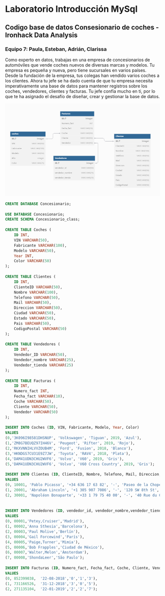 # Laboratorio Introducción MySql 

## Codigo base de datos Consesionario de coches - Ironhack Data Analysis
### Equipo 7: Paula, Esteban, Adrián, Clarissa

Como experto en datos, trabajas en una empresa de concesionarios de automóviles que vende coches nuevos de diversas marcas y modelos. Tu empresa es pequeña y nueva, pero tiene sucursales en varios países. Desde la fundación de la empresa, tus colegas han vendido varios coches a los clientes. Ahora tu jefe se ha dado cuenta de que tu empresa necesita imperativamente una base de datos para mantener registros sobre los coches, vendedores, clientes y facturas. Tu jefe confía mucho en ti, por lo que te ha asignado el desafío de diseñar, crear y gestionar la base de datos.

![Diagram](https://github.com/klaryon/concesionario_iron_intromysql/blob/main/Consesionario_database_image.png)

```sql
CREATE DATABASE Concesionario;

USE DATABASE Concesionario;
CREATE SCHEMA Concesionario_class;

CREATE TABLE Coches (
    ID INT,
    VIN VARCHAR(50),
    Fabricante VARCHAR(100),
    Modelo VARCHAR(50),
    Year INT,
    Color VARCHAR(50)
);

CREATE TABLE Clientes (
    ID INT,
    ClienteID VARCHAR(50),
    Nombre VARCHAR(100),
    Telefono VARCHAR(50),
    Mail VARCHAR(50),
    Direccion VARCHAR(50),
    Ciudad VARCHAR(50),
    Estado VARCHAR(50),
    Pais VARCHAR(50),
    CodigoPostal VARCHAR(50)
);

CREATE TABLE Vendedores (
    ID INT,
    Vendedor_ID VARCHAR(50),
    Vendedor_nombre VARCHAR(25),
    Vendedor_tienda VARCHAR(25)
);

CREATE TABLE Facturas (
    ID INT,
    Numero_fact INT,
    Fecha_fact VARCHAR(10),
    Coche VARCHAR(50),
    Cliente VARCHAR(50),
    Vendedor VARCHAR(50)
);

INSERT INTO Coches (ID, VIN, Fabricante, Modelo, Year, Color)
VALUES 
(0,'3K096I98581DHSNUP', 'Volkswagen', 'Tiguan', 2019, 'Azul'),
(1,'ZM8G7BEUQZ97IH46V', 'Peugeot', 'Rifter', 2019, 'Rojo'), 
(2,'RKXVNNIHLVVZOUB4M', 'Ford', 'Fusion', 2018, 'Blanco'), 
(3,'HKNDGS7CU31E9Z7JW', 'Toyota', 'RAV4', 2018, 'Plata'), 
(4,'DAM41UDN3CHU2WVF6', 'Volvo', 'V60', 2019, 'Gris'), 
(5,'DAM41UDN3CHU2WVF6', 'Volvo', 'V60 Cross Country', 2019, 'Gris');

INSERT INTO Clientes (ID, ClienteID, Nombre, Telefono, Mail, Direccion, Ciudad, Estado, Pais, CodigoPostal)
VALUES
(0, 10001, 'Pablo Picasso', '+34 636 17 63 82', '-', 'Paseo de la Chopera, 14', 'Madrid', 'Madrid', 'España', '28045'), 
(1, 20001, 'Abraham Lincoln', '+1 305 907 7086', '-', '120 SW 8th St', 'Miami', 'Florida', 'Estados Unidos', '33130'), 
(2, 30001, 'Napoléon Bonaparte', '+33 1 79 75 40 00', '-', '40 Rue du Colisée', 'París', 'Île-de-France', 'Francia', '75008');


INSERT INTO Vendedores (ID, vendedor_id, vendedor_nombre,vendedor_tienda)
VALUES
(0, 00001,'Petey,Cruiser','Madrid'),
(1, 00002,'Anna Sthesia','Barcelona'),
(2, 00003,'Paul Molive','Berlín'),
(3, 00004,'Gail Forcewind','París'),
(4, 00005,'Paige,Turner','Mimia'),
(5, 00006,'Bob Frapples','Ciudad de México'),
(6, 00007,'Walter,Melon','Ámsterdam'),
(7, 00008,'ShondaLeer','São Paulo');

INSERT INTO Facturas (ID, Numero_fact, Fecha_fact, Coche, Cliente, Vendedor)
VALUES 
(0, 852399038,	'22-08-2018','0','1','3'),
(1, 731166526,	'31-12-2018','3','0','5'),
(2, 271135104,	'22-01-2019','2','2','7');
```
